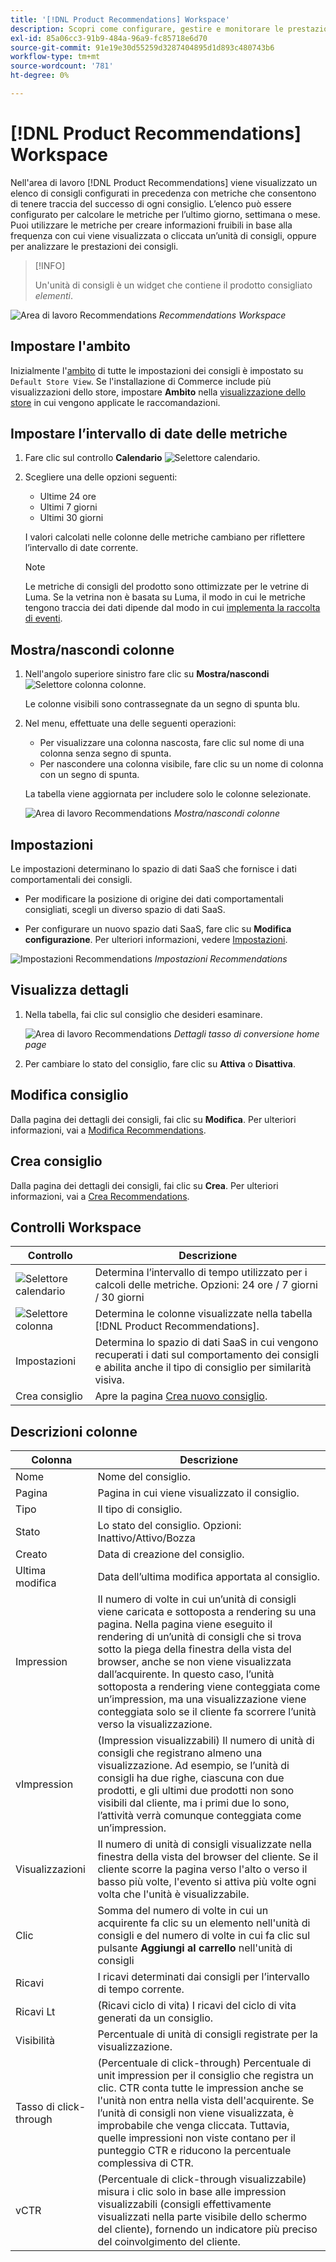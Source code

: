 ```yaml
---
title: '[!DNL Product Recommendations] Workspace'
description: Scopri come configurare, gestire e monitorare le prestazioni dei consigli di prodotto.
exl-id: 85a06cc3-91b9-484a-96a9-fc85718e6d70
source-git-commit: 91e19e30d55259d3287404895d1d893c480743b6
workflow-type: tm+mt
source-wordcount: '781'
ht-degree: 0%

---
```


# [!DNL Product Recommendations] Workspace

Nell&#39;area di lavoro [!DNL Product Recommendations] viene visualizzato un elenco di consigli configurati in precedenza con metriche che consentono di tenere traccia del successo di ogni consiglio. L’elenco può essere configurato per calcolare le metriche per l’ultimo giorno, settimana o mese. Puoi utilizzare le metriche per creare informazioni fruibili in base alla frequenza con cui viene visualizzata o cliccata un’unità di consigli, oppure per analizzare le prestazioni dei consigli.

>[!INFO]
>
>Un&#39;unità di consigli è un widget che contiene il prodotto consigliato _elementi_.

![Area di lavoro Recommendations](assets/workspace.png)
_Recommendations Workspace_

## Impostare l&#39;ambito

Inizialmente l&#39;[ambito](https://experienceleague.adobe.com/docs/commerce-admin/start/setup/websites-stores-views.html) di tutte le impostazioni dei consigli è impostato su `Default Store View`. Se l&#39;installazione di Commerce include più visualizzazioni dello store, impostare **Ambito** nella [visualizzazione dello store](https://experienceleague.adobe.com/docs/commerce-admin/start/setup/websites-stores-views.html#scope-settings) in cui vengono applicate le raccomandazioni.

## Impostare l’intervallo di date delle metriche

1. Fare clic sul controllo **Calendario** ![Selettore calendario](assets/icon-calendar.png).

1. Scegliere una delle opzioni seguenti:

   - Ultime 24 ore
   - Ultimi 7 giorni
   - Ultimi 30 giorni

   I valori calcolati nelle colonne delle metriche cambiano per riflettere l’intervallo di date corrente.

   >[!NOTE]
   >
   >Le metriche di consigli del prodotto sono ottimizzate per le vetrine di Luma. Se la vetrina non è basata su Luma, il modo in cui le metriche tengono traccia dei dati dipende dal modo in cui [implementa la raccolta di eventi](events.md).

## Mostra/nascondi colonne

1. Nell&#39;angolo superiore sinistro fare clic su **Mostra/nascondi** ![Selettore colonna](assets/icon-show-hide-columns.png) colonne.

   Le colonne visibili sono contrassegnate da un segno di spunta blu.

1. Nel menu, effettuate una delle seguenti operazioni:

   - Per visualizzare una colonna nascosta, fare clic sul nome di una colonna senza segno di spunta.
   - Per nascondere una colonna visibile, fare clic su un nome di colonna con un segno di spunta.

   La tabella viene aggiornata per includere solo le colonne selezionate.

   ![Area di lavoro Recommendations](assets/workspace-select-columns.png)
   _Mostra/nascondi colonne_

## Impostazioni

Le impostazioni determinano lo spazio di dati SaaS che fornisce i dati comportamentali dei consigli.

- Per modificare la posizione di origine dei dati comportamentali consigliati, scegli un diverso spazio di dati SaaS.

- Per configurare un nuovo spazio dati SaaS, fare clic su **Modifica configurazione**. Per ulteriori informazioni, vedere [Impostazioni](settings.md).

![Impostazioni Recommendations](assets/settings.png)
_Impostazioni Recommendations_

## Visualizza dettagli

1. Nella tabella, fai clic sul consiglio che desideri esaminare.

   ![Area di lavoro Recommendations](assets/recommendation-detail.png)
   _Dettagli tasso di conversione home page_

1. Per cambiare lo stato del consiglio, fare clic su **Attiva** o **Disattiva**.

## Modifica consiglio

Dalla pagina dei dettagli dei consigli, fai clic su **Modifica**. Per ulteriori informazioni, vai a [Modifica Recommendations](edit.md).

## Crea consiglio

Dalla pagina dei dettagli dei consigli, fai clic su **Crea**. Per ulteriori informazioni, vai a [Crea Recommendations](create.md).

## Controlli Workspace

| Controllo | Descrizione |
|---|---|
| ![Selettore calendario](assets/icon-calendar.png) | Determina l’intervallo di tempo utilizzato per i calcoli delle metriche. Opzioni: 24 ore / 7 giorni / 30 giorni |
| ![Selettore colonna](assets/icon-show-hide-columns.png) | Determina le colonne visualizzate nella tabella [!DNL Product Recommendations]. |
| Impostazioni | Determina lo spazio di dati SaaS in cui vengono recuperati i dati sul comportamento dei consigli e abilita anche il tipo di consiglio per similarità visiva. |
| Crea consiglio | Apre la pagina [Crea nuovo consiglio](create.md). |

## Descrizioni colonne

| Colonna | Descrizione |
|---|---|
| Nome | Nome del consiglio. |
| Pagina | Pagina in cui viene visualizzato il consiglio. |
| Tipo | Il tipo di consiglio. |
| Stato | Lo stato del consiglio. Opzioni: Inattivo/Attivo/Bozza |
| Creato | Data di creazione del consiglio. |
| Ultima modifica | Data dell’ultima modifica apportata al consiglio. |
| Impression | Il numero di volte in cui un’unità di consigli viene caricata e sottoposta a rendering su una pagina. Nella pagina viene eseguito il rendering di un’unità di consigli che si trova sotto la piega della finestra della vista del browser, anche se non viene visualizzata dall’acquirente. In questo caso, l’unità sottoposta a rendering viene conteggiata come un’impression, ma una visualizzazione viene conteggiata solo se il cliente fa scorrere l’unità verso la visualizzazione. |
| vImpression | (Impression visualizzabili) Il numero di unità di consigli che registrano almeno una visualizzazione. Ad esempio, se l’unità di consigli ha due righe, ciascuna con due prodotti, e gli ultimi due prodotti non sono visibili dal cliente, ma i primi due lo sono, l’attività verrà comunque conteggiata come un’impression. |
| Visualizzazioni | Il numero di unità di consigli visualizzate nella finestra della vista del browser del cliente. Se il cliente scorre la pagina verso l&#39;alto o verso il basso più volte, l&#39;evento si attiva più volte ogni volta che l&#39;unità è visualizzabile. |
| Clic | Somma del numero di volte in cui un acquirente fa clic su un elemento nell&#39;unità di consigli e del numero di volte in cui fa clic sul pulsante **Aggiungi al carrello** nell&#39;unità di consigli |
| Ricavi | I ricavi determinati dai consigli per l’intervallo di tempo corrente. |
| Ricavi Lt | (Ricavi ciclo di vita) I ricavi del ciclo di vita generati da un consiglio. |
| Visibilità | Percentuale di unità di consigli registrate per la visualizzazione. |
| Tasso di click-through | (Percentuale di click-through) Percentuale di unit impression per il consiglio che registra un clic. CTR conta tutte le impression anche se l&#39;unità non entra nella vista dell&#39;acquirente. Se l’unità di consigli non viene visualizzata, è improbabile che venga cliccata. Tuttavia, quelle impressioni non viste contano per il punteggio CTR e riducono la percentuale complessiva di CTR. |
| vCTR | (Percentuale di click-through visualizzabile) misura i clic solo in base alle impression visualizzabili (consigli effettivamente visualizzati nella parte visibile dello schermo del cliente), fornendo un indicatore più preciso del coinvolgimento del cliente. |
